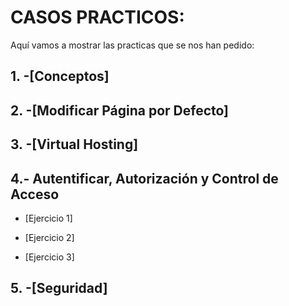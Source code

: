# CASOS PRACTICOS:

Aquí vamos a mostrar las practicas que se nos han pedido:

## 1. -[Conceptos]

## 2. -[Modificar Página por Defecto]

## 3. -[Virtual Hosting]

## 4.- Autentificar, Autorización y Control de Acceso
* [Ejercicio 1]

* [Ejercicio 2]

* [Ejercicio 3]

## 5. -[Seguridad]
